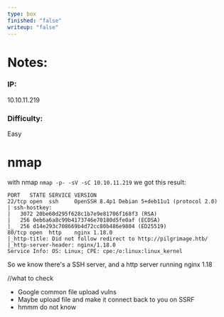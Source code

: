 ```yaml
---
type: box
finished: "false"
writeup: "false"
---
```

# Notes:
### IP: 
10.10.11.219
### Difficulty:
Easy

# nmap
with nmap `nmap -p- -sV -sC 10.10.11.219` we got this result:
```
PORT   STATE SERVICE VERSION
22/tcp open  ssh     OpenSSH 8.4p1 Debian 5+deb11u1 (protocol 2.0)
| ssh-hostkey: 
|   3072 20be60d295f628c1b7e9e81706f168f3 (RSA)
|   256 0eb6a6a8c99b4173746e70180d5fe0af (ECDSA)
|_  256 d14e293c708669b4d72cc80b486e9804 (ED25519)
80/tcp open  http    nginx 1.18.0
|_http-title: Did not follow redirect to http://pilgrimage.htb/
|_http-server-header: nginx/1.18.0
Service Info: OS: Linux; CPE: cpe:/o:linux:linux_kernel

```

So we know there's a SSH server, and a http server running nginx 1.18

//what to check

- Google common file upload vulns
- Maybe upload file and make it connect back to you on SSRF
- hmmm do not know

